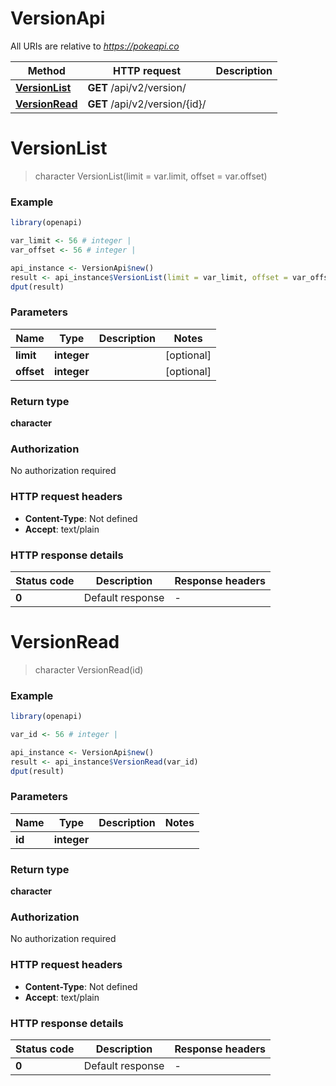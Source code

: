 # VersionApi

All URIs are relative to *https://pokeapi.co*

Method | HTTP request | Description
------------- | ------------- | -------------
[**VersionList**](VersionApi.md#VersionList) | **GET** /api/v2/version/ | 
[**VersionRead**](VersionApi.md#VersionRead) | **GET** /api/v2/version/{id}/ | 


# **VersionList**
> character VersionList(limit = var.limit, offset = var.offset)



### Example
```R
library(openapi)

var_limit <- 56 # integer | 
var_offset <- 56 # integer | 

api_instance <- VersionApi$new()
result <- api_instance$VersionList(limit = var_limit, offset = var_offset)
dput(result)
```

### Parameters

Name | Type | Description  | Notes
------------- | ------------- | ------------- | -------------
 **limit** | **integer**|  | [optional] 
 **offset** | **integer**|  | [optional] 

### Return type

**character**

### Authorization

No authorization required

### HTTP request headers

 - **Content-Type**: Not defined
 - **Accept**: text/plain

### HTTP response details
| Status code | Description | Response headers |
|-------------|-------------|------------------|
| **0** | Default response |  -  |

# **VersionRead**
> character VersionRead(id)



### Example
```R
library(openapi)

var_id <- 56 # integer | 

api_instance <- VersionApi$new()
result <- api_instance$VersionRead(var_id)
dput(result)
```

### Parameters

Name | Type | Description  | Notes
------------- | ------------- | ------------- | -------------
 **id** | **integer**|  | 

### Return type

**character**

### Authorization

No authorization required

### HTTP request headers

 - **Content-Type**: Not defined
 - **Accept**: text/plain

### HTTP response details
| Status code | Description | Response headers |
|-------------|-------------|------------------|
| **0** | Default response |  -  |

